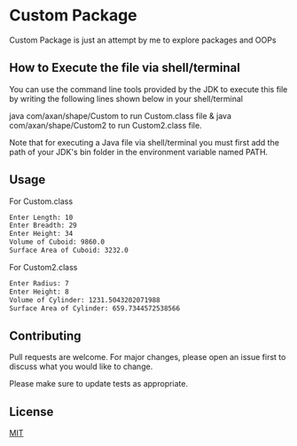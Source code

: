 # Custom Package

Custom Package is just an attempt by me to explore packages and OOPs

## How to Execute the file via shell/terminal

You can use the command line tools provided by the JDK to execute this file by writing the following lines shown below in your shell/terminal

java com/axan/shape/Custom to run Custom.class file &
java com/axan/shape/Custom2 to run Custom2.class file.

Note that for executing a Java file via shell/terminal you must first add the path of your JDK's bin folder in the environment variable named PATH.

## Usage

For Custom.class
```bash
Enter Length: 10
Enter Breadth: 29
Enter Height: 34
Volume of Cuboid: 9860.0
Surface Area of Cuboid: 3232.0
```

For Custom2.class
```bash
Enter Radius: 7
Enter Height: 8
Volume of Cylinder: 1231.5043202071988
Surface Area of Cylinder: 659.7344572538566
```

## Contributing

Pull requests are welcome. For major changes, please open an issue first to discuss what you would like to change.

Please make sure to update tests as appropriate.

## License

[MIT](https://choosealicense.com/licenses/mit/)